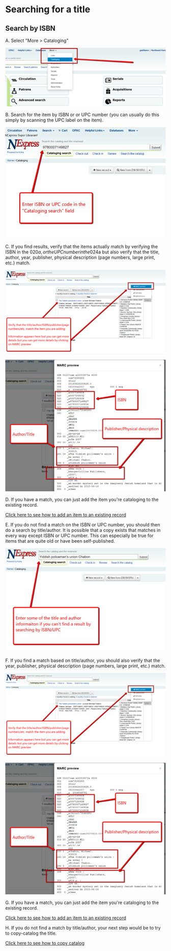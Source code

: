 # Searching for a title

## Search by ISBN

A. Select "More &gt; Cataloging"

![Cataloging search](.gitbook/assets/050-searching.png)

B. Search for the item by ISBN or or UPC number \(you can usually do this simply by scanning the UPC label on the item\).

![ISBN/UPC search](.gitbook/assets/060-searching.png)

C. If you find results, verify that the items actually match by verifying the ISBN in the 020$a, or the UPC number in the 024$a but also verify that the title, author, year, publisher, physical description \(page numbers, large print, etc.\) match.

![Check your results](.gitbook/assets/070-searching.png)

![MARC preview](.gitbook/assets/080-searching.png)

D. If you have a match, you can just add the item you're cataloging to the existing record.

[Click here to see how to add an item to an existing record](very-basic-cataloging/adding-an-item.md)

E. If you do not find a match on the ISBN or UPC number, you should then do a search by title/author. It is possible that a copy exists that matches in every way except ISBN or UPC number. This can especially be true for items that are quite old or have been self-published.

![Title/author search](.gitbook/assets/090-searching.png)

F. If you find a match based on title/author, you should also verify that the year, publisher, physical description \(page numbers, large print, etc.\) match.

![Check your results](.gitbook/assets/070-searching.png)

![MARC preview](.gitbook/assets/080-searching.png)

G. If you have a match, you can just add the item you're cataloging to the existing record.

[Click here to see how to add an item to an existing record](very-basic-cataloging/adding-an-item.md)

H. If you do not find a match by title/author, your next step would be to try to copy-catalog the title.

[Click here to see how to copy catalog](copy-cataloging/)

